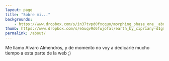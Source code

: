 ```yaml
---
layout: page
title: "Sobre mi..."
backgrounds:
    - https://www.dropbox.com/s/in37tvpd0fxcquo/morphing_phase_one__abduction_to_earth_by_oo_rein_oo-d9gj7c9.jpg?dl=1
thumb: https://www.dropbox.com/s/e5uqv9d6fwjofal/earth_by_cipriany-d1gm2of.jpg?dl=1
permalink: /about/
---
```


Me llamo Alvaro Almendros, y de momento no voy a dedicarle mucho tiempo a esta parte de la web ;)